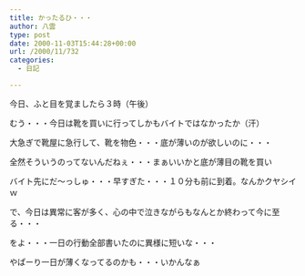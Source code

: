 ```yaml
---
title: かったるひ・・・
author: 八雲
type: post
date: 2000-11-03T15:44:28+00:00
url: /2000/11/732
categories:
  - 日記

---
```

今日、ふと目を覚ましたら３時（午後）
  
むう・・・今日は靴を買いに行ってしかもバイトではなかったか（汗）
  
大急ぎで靴屋に急行して、靴を物色・・・底が薄いのが欲しいのに・・・
  
全然そういうのってないんだねぇ・・・まぁいいかと底が薄目の靴を買い
  
バイト先にだ～っしゅ・・・早すぎた・・・１０分も前に到着。なんかクヤシイｗ
  
で、今日は異常に客が多く、心の中で泣きながらもなんとか終わって今に至る・・・
  
をよ・・・一日の行動全部書いたのに異様に短いな・・・
  
やぱーり一日が薄くなってるのかも・・・いかんなぁ